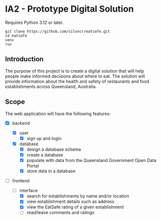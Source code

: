 
# IA2 - Prototype Digital Solution

Requires Python 3.12 or later.

```shell
git clone https://github.com/silvncr/eatsafe.git
cd eatsafe
venv
run
```

## Introduction

The purpose of this project is to create a digital solution that will help people make informed decisions about where to eat. The solution will provide information about the health and safety of restaurants and food establishments across Queensland, Australia.

## Scope

The web application will have the following features:

- [x] backend

  - [x] user
    - [x] sign up and login

  - [x] database
    - [x] design a database schema
    - [x] create a database
    - [x] populate with data from the Queensland Government Open Data Portal
    - [x] store data in a database

- [ ] frontend

  - [ ] interface
    - [x] search for establishments by name and/or location
    - [x] view establishment details such as address
    - [x] view the EatSafe rating of a given establishment
    - [ ] read/leave comments and ratings
